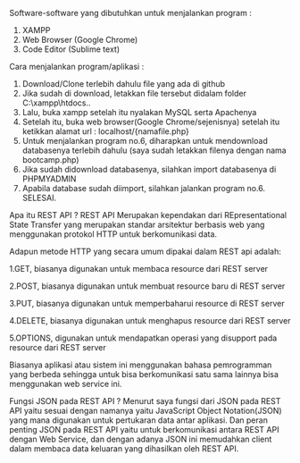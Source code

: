 Software-software yang dibutuhkan untuk menjalankan program :
  1. XAMPP
  2. Web Browser (Google Chrome)
  3. Code Editor (Sublime text)
  
 Cara menjalankan program/aplikasi :
  1. Download/Clone terlebih dahulu file yang ada di github
  2. Jika sudah di download, letakkan file tersebut didalam folder C:\xampp\htdocs\..
  3. Lalu, buka xampp setelah itu nyalakan MySQL serta Apachenya
  4. Setelah itu, buka web browser(Google Chrome/sejenisnya) setelah itu ketikkan alamat url : localhost/{namafile.php}
  5. Untuk menjalankan program no.6, diharapkan untuk mendownload databasenya terlebih dahulu (saya sudah letakkan filenya dengan nama    
     bootcamp.php)
  6. Jika sudah didownload databasenya, silahkan import databasenya di PHPMYADMIN
  7. Apabila database sudah diimport, silahkan jalankan program no.6.
 SELESAI.
 
 Apa itu REST API ?
    REST API Merupakan kependakan dari REpresentational State Transfer yang merupakan standar arsitektur berbasis web yang menggunakan protokol HTTP untuk berkomunikasi data.
    
Adapun metode HTTP yang secara umum dipakai dalam REST api adalah:
  
  1.GET, biasanya digunakan untuk membaca resource dari  REST server

  2.POST, biasanya digunakan untuk membuat resource baru di REST server

  3.PUT, biasanya digunakan untuk memperbaharui resource di REST server

  4.DELETE, biasanya digunakan untuk menghapus resource dari REST server

  5.OPTIONS, digunakan untuk mendapatkan operasi yang disupport pada resource dari REST server
  
  Biasanya aplikasi atau sistem ini menggunakan bahasa pemrogramman yang berbeda sehingga untuk bisa berkomunikasi satu sama lainnya bisa menggunakan web service ini.
  
 Fungsi JSON pada REST API ?
    Menurut saya fungsi dari JSON pada REST API yaitu sesuai dengan namanya yaitu JavaScript Object Notation(JSON) yang mana digunakan untuk pertukaran data antar aplikasi.
Dan peran penting JSON pada REST API yaitu untuk berkomunikasi antara REST API dengan Web Service, dan dengan adanya JSON ini memudahkan client dalam membaca data keluaran yang dihasilkan oleh REST API.

